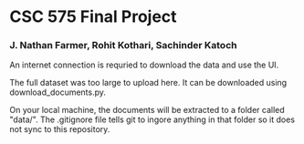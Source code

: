 # CSC 575 Final Project

### J. Nathan Farmer, Rohit Kothari, Sachinder Katoch

An internet connection is requried to download the data and use the UI.

The full dataset was too large to upload here. It can be downloaded using download_documents.py.

On your local machine, the documents will be extracted to a folder called "data/". The .gitignore file tells git to ingore anything in that folder so it does not sync to this repository.
